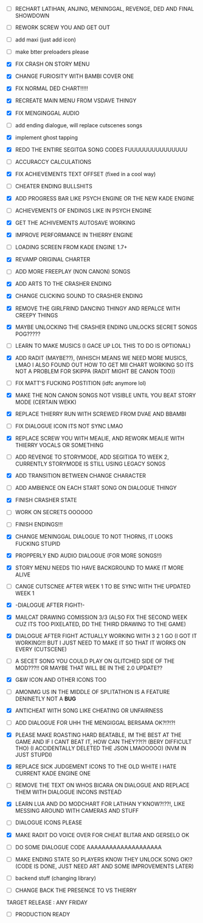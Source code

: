 - [ ] RECHART LATIHAN, ANJING, MENINGGAL, REVENGE, DED AND FINAL SHOWDOWN
- [ ] REWORK SCREW YOU AND GET OUT
- [ ] add maxi (just add icon)
- [ ] make btter preloaders please
- [x] FIX CRASH ON STORY MENU

- [x] CHANGE FURIOSITY WITH BAMBI COVER ONE

- [x] FIX NORMAL DED CHART!!!!!
- [x] RECREATE MAIN MENU FROM VSDAVE THINGY
- [x] FIX MENGINGGAL AUDIO
- [ ] add ending dialogue, will replace cutscenes songs
- [x] implement ghost tapping
- [x] REDO THE ENTIRE SEGITGA SONG CODES FUUUUUUUUUUUUUUU
- [ ] ACCURACCY CALCULATIONS
- [x] FIX ACHIEVEMENTS TEXT OFFSET (fixed in a cool way)
- [ ] CHEATER ENDING BULLSHITS
- [x] ADD PROGRESS BAR LIKE PSYCH ENGINE OR THE NEW KADE ENGINE
- [ ] ACHIEVEMENTS OF ENDINGS LIKE IN PSYCH ENGINE
- [x] GET THE ACHIVEMENTS AUTOSAVE WORKING
- [x] IMPROVE PERFORMANCE IN THIERRY ENGINE
- [ ] LOADING SCREEN FROM KADE ENGINE 1.7+ 
- [x] REVAMP ORIGINAL CHARTER

- [ ] ADD MORE FREEPLAY (NON CANON) SONGS
- [x] ADD ARTS TO THE CRASHER ENDING
- [x] CHANGE CLICKING SOUND TO CRASHER ENDING
- [x] REMOVE THE GIRLFRIND DANCING THINGY AND REPALCE WITH CREEPY THINGS
- [x] MAYBE UNLOCKING THE CRASHER ENDING UNLOCKS SECRET SONGS POG?????



- [ ] LEARN TO MAKE MUSICS (I GACE UP LOL THIS TO DO IS OPTIONAL)

- [x] ADD RADIT (MAYBE??), (WHISCH MEANS WE NEED MORE MUSICS, LMAO I ALSO FOUND OUT HOW
TO GET MII CHART WORKING SO ITS NOT A PROBLEM FOR SKIPPA (RADIT MIGHT BE CANON TOO))

- [ ]  FIX MATT'S FUCKING POSTITION (idfc anymore lol)

- [x] MAKE THE NON CANON SONGS NOT VISIBLE UNTIL YOU BEAT STORY MODE (CERTAIN WEKK)

- [x] REPLACE THIERRY RUN WITH SCREWED FROM DVAE AND BBAMBI

- [ ]  FIX DIALOGUE ICON ITS NOT SYNC LMAO
- [x]  REPLACE SCREW YOU WITH MEALIE, AND REWORK MEALIE WITH THIERRY VOCALS OR SOMETHING
- [ ]  ADD REVENGE TO STORYMODE, ADD SEGITIGA TO WEEK 2, CURRENTLY STORYMODE IS STILL USING LEGACY SONGS

- [x]  ADD TRANSITION BETWEEN CHANGE CHARACTER

- [ ]  ADD AMBIENCE ON EACH START SONG ON DIALOGUE THINGY
- [x]  FINISH CRASHER STATE
- [ ]  WORK ON SECRETS OOOOOO
- [ ]  FINISH ENDINGS!!!

- [x] CHANGE MENINGGAL DIALOGUE TO NOT THORNS, IT LOOKS FUCKING STUPID

- [x] PROPPERLY END AUDIO DIALOGUE (FOR MORE SONGS!!)

- [x] STORY MENU NEEDS TIO HAVE BACKGROUND TO MAKE IT MORE ALIVE

- [ ] CANGE CUTSCNEE AFTER WEEK 1 TO BE SYNC WITH THE UPDATED WEEK 1

- [x] -DIALOGUE AFTER FIGHT!-

- [x] MAILCAT DRAWING COMISSION 3/3 (ALSO FIX THE SECOND WEEK CUZ ITS TOO PIXELATED, DD THE THIRD DRAWING TO THE GAME)

- [x] DIALOGUE AFTER FIGHT ACTUALLY WORKING WITH 3 2 1 GO (I GOT IT WORKING!!! BUT I JUST NEED TO MAKE IT SO THAT IT WORKS ON EVERY  (CUTSCENE)
- [ ] A SECET SONG YOU COULD PLAY ON GLITCHED SIDE OF THE MOD???!! OR MAYBE THAT WILL BE IN THE 2.0 UPDATE??

- [x] G&W ICON AND OTHER ICONS TOO

- [ ]  AMONMG US IN THE MIDDLE OF SPLITATHON IS A FEATURE DENINETLY NOT A **BUG**

- [x] ANTICHEAT WITH SONG LIKE CHEATING OR UNFAIRNESS

- [ ]  ADD DIALOGUE FOR UHH THE MENGIGGAL BERSAMA OK?!?!?!

- [x] PLEASE MAKE ROASTING HARD BEATABLE, IM THE BEST AT THE GAME AND IF I CANT BEAT IT, HOW CAN THEY??!?! (BERY DIFFICULT THO) 
(I ACCIDENTALLY DELETED THE JSON LMAOOOOO) (NVM IN JUST STUPDI)

- [x] REPLACE SICK JUDGEMENT ICONS TO THE OLD WHITE I HATE CURRENT KADE ENGINE ONE

- [ ] REMOVE THE TEXT ON WHOS BICARA ON DIALOGUE AND REPLACE THEM WITH DIALOGUE INCONS INSTEAD

- [x] LEARN LUA AND DO MODCHART FOR LATIHAN Y'KNOW?!??!, LIKE MESSING AROUND WITH CAMERAS AND STUFF

- [ ] DIALOGUE ICONS PLEASE

- [x] MAKE RADIT DO VOICE OVER FOR CHEAT BLITAR AND GERSELO OK

- [ ] DO SOME DIALOGUE CODE AAAAAAAAAAAAAAAAAAAA

- [ ] MAKE ENDING STATE SO PLAYERS KNOW THEY UNLOCK SONG OK!? (CODE IS DONE, JUST NEED ART AND SOME IMPROVEMENTS LATER)
- [ ] backend stuff (changing library)
- [ ] CHANGE BACK THE PRESENCE TO VS THIERRY

TARGET RELEASE : ANY FRIDAY
- [ ] PRODUCTION READY